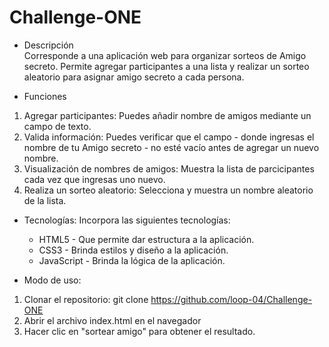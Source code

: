 # Challenge-ONE

* Descripción   
Corresponde a una aplicación web para organizar sorteos de Amigo secreto. Permite agregar participantes a una lista y realizar un sorteo aleatorio para asignar amigo secreto a cada persona.

* Funciones
1. Agregar participantes: Puedes añadir nombre de amigos mediante un campo de texto.
2. Valida información:  Puedes verificar que el  campo - donde ingresas el nombre de tu Amigo secreto - no esté vacío antes de agregar un nuevo nombre.
3. Visualización de nombres de amigos:  Muestra la lista de parcicipantes cada vez que ingresas uno nuevo.
4. Realiza un sorteo aleatorio: Selecciona y muestra un nombre aleatorio de la lista.

+ Tecnologías: Incorpora las siguientes tecnologías:
   - HTML5 - Que permite dar estructura a la aplicación. 
   - CSS3  - Brinda estilos y  diseño a la aplicación.
   - JavaScript - Brinda la lógica de la aplicación.

+ Modo de uso:
1. Clonar el repositorio: 
git clone https://github.com/loop-04/Challenge-ONE
2. Abrir el archivo index.html en el navegador
3. Hacer clic en "sortear amigo" para obtener el resultado.